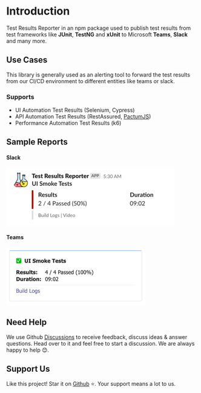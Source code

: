 # Introduction

Test Results Reporter in an npm package used to publish test results from test frameworks like **JUnit**, **TestNG** and **xUnit** to Microsoft **Teams**, **Slack** and many more.

## Use Cases

This library is generally used as an alerting tool to forward the test results from our CI/CD environment to different entities like teams or slack.

### Supports

- UI Automation Test Results (Selenium, Cypress)
- API Automation Test Results (RestAssured, [PactumJS](https://pactumjs.github.io/))
- Performance Automation Test Results (k6)

## Sample Reports

#### Slack

![slack](../assets/images/slack/test-summary-single-suite.png)

#### Teams

![teams](../assets/images/teams/test-summary-single-suite.png)

## Need Help

We use Github [Discussions](https://github.com/test-results-reporter/reporter/discussions) to receive feedback, discuss ideas & answer questions. Head over to it and feel free to start a discussion. We are always happy to help 😊.

## Support Us

Like this project! Star it on [Github](https://github.com/test-results-reporter/reporter) ⭐. Your support means a lot to us.
